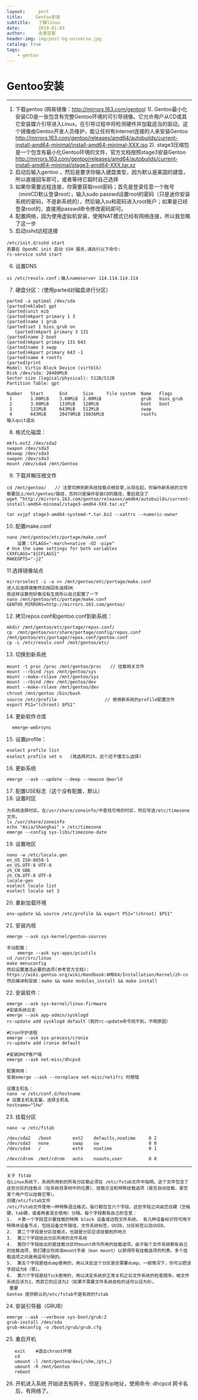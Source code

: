 ```yaml
---
layout:     post
title:     Gentoo安装
subtitle:   了解linux
date:       2019-01-03
author:     永泉狂客
header-img: img/post-bg-universe.jpg
catalog: true
tags:
    - gentoo
---
```


# Gentoo安装
---
1.	下载gentoo
(网易镜像：http://mirrors.163.com/gentoo)
1). Gentoo最小化安装CD是一张包含有完整Gentoo环境的可引导镜像。它允许用户从CD或其它安装媒介引导进入Linux。在引导过程中将检测硬件并加载适当的驱动。这个镜像由Gentoo开发人员维护，能让任何有Internet连接的人来安装Gentoo
http://mirrors.163.com/gentoo/releases/amd64/autobuilds/current-install-amd64-minimal/install-amd64-minimal-XXX.iso
2).	stage3压缩包是一个包含有最小化Gentoo环境的文件，官方文档按照stage3安装Gentoo
http://mirrors.163.com/gentoo/releases/amd64/autobuilds/current-install-amd64-minimal/stage3-amd64-XXX.tar.xz
2.	启动后输入gentoo ，然后是要求你输入键盘类型，因为默认是美国的键盘，所以直接回车即可，或者等待它超时自己选择
3.	如果你需要远程连接，你需要获取root密码；首先是登录任意一个账号（miniCD默认登录root），输入sudo passwd设置root的密码（只是迷你安装系统的密码，不是新系统的），然后输入su和密码进入root账户；如果是已经登录root的，直接用passwd命令修改密码即可。
4.	配置网络，因为使用虚拟机安装，使用NAT模式已经有网络连接，所以我忽略了这一步
5.	启动sshd远程连接
```
/etc/init.d/sshd start　
若要在 OpenRC init 启动 SSH 服务,请执行以下命令:
rc-service sshd start
```
6.	设置DNS
```
vi /etc/resolv.conf；输入nameserver 114.114.114.114
```
7.	硬盘分区：（使用parted对磁盘进行分区）
```
parted -a optimal /dev/sda
(parted)mklabel gpt
(parted)unit mib
(parted)mkpart primary 1 3
(parted)name 1 grub
(parted)set 1 bios_grub on
   (parted)mkpart primary 3 131
(parted)name 2 boot
(parted)mkpart primary 131 643
(parted)name 3 swap
(parted)mkpart primary 643 -1
(parted)name 4 rootfs
(parted)print
Model: Virtio Block Device (virtblk)
Disk /dev/sda: 20480MiB
Sector size (logical/physical): 512B/512B
Partition Table: gpt

Number   Start      End      Size     File system  Name   Flags
 1       1.00MiB    3.00MiB  2.00MiB               grub   bios_grub
 2       3.00MiB    131MiB   128MiB                boot   boot
 3       131MiB     643MiB   512MiB                swap
 4       643MiB     20479MiB 19836MiB              rootfs
输入quit退出
```

8.	格式化磁盘：
```
mkfs.ext2 /dev/sda2
swapon /dev/sda3
mkswap /dev/sda3
swapon /dev/sda3
mount /dev/sda4 /mnt/Gentoo
```

9.	下载并解压根文件
```
cd /mnt/gentoo/　　// 注意切换到新系统挂载点根目录,从现在起，你操作新系统的文件都要加上/mnt/gentoo/路径，否则只是操作安装CD的路径，重启就没了            　　
wget “http://mirrors.163.com/gentoo/releases/amd64/autobuilds/current-install-amd64-minimal/stage3-amd64-XXX.tar.xz”

tar xvjpf stage3-amd64-systemd-*.tar.bz2 --xattrs --numeric-owner
```

10.	配置make.conf
```
nano /mnt/gentoo/etc/portage/make.conf
    设置：CFLAGS="-march=native -O2 -pipe"
# Use the same settings for both variables
CXXFLAGS="${CFLAGS}"
MAKEOPTS="-j2"
```

11.选择镜像站点
```
mirrorselect -i -o >> /mnt/gentoo/etc/portage/make.conf
进入后选择镜像然后按回车选择OK
我这样设置但好像没有生效所以自己配置了一下
nano /mnt/gentoo/etc/portage/make.conf
GENTOO_MIRRORS=http://mirrors.163.com/gentoo/
```

12.	拷贝repos.conf和gentoo.conf到新系统：

```
mkdir /mnt/gentoo/etc/portage/repos.conf/
cp	/mnt/gentoo/usr/share/portage/config/repos.conf /mnt/gentoo/etc/portage/repos.conf/gentoo.conf
cp -L /etc/resolv.conf /mnt/gentoo/etc/
```
13.	切换到新系统
```
mount -t proc /proc /mnt/gentoo/proc　　// 挂载相关文件
mount --rbind /sys /mnt/gentoo/sys
mount --make-rslave /mnt/gentoo/sys
mount --rbind /dev /mnt/gentoo/dev
mount --make-rslave /mnt/gentoo/dev
chroot /mnt/gentoo /bin/bash　
source /etc/profile　　　　　　　　　　　// 使用新系统的profile配置文件
export PS1="(chroot) $PS1"
```
14.	更新软件仓库
```
  emerge-webrsync
```

15.	设置profile：
```
eselect profile list
eselect profile set n   (我选择的25，这个还不懂怎么选择)
```

16.	更新系统
```
emerge --ask --update --deep --newuse @world
```

17.	配置USE标志（这个没有配置，默认）
18.	设置时区
```
为系统选择时区。在/usr/share/zoneinfo/中查找可用的时区，然后写进/etc/timezone文件。
ls /usr/share/zoneinfo
echo "Asia/Shanghai" > /etc/timezone
emerge --config sys-libs/timezone-date
```

19.	设置地区
```
nano -w /etc/locale.gen
en_US ISO-8859-1
en_US.UTF-8 UTF-8
zh_CN GBK
zh_CN.UTF-8 UTF-8
locale-gen
eselect locale list
eselect locale set 3
```

20.	重新加载环境
```
env-update && source /etc/profile && export PS1="(chroot) $PS1"
```

21.	安装内核
```
emerge --ask sys-kernel/gentoo-sources

手动配置：
    emerge --ask sys-apps/pciutils
cd /usr/src/linux
make menuconfig
然后设置激活必要的选项(参考官方文档):
https://wiki.gentoo.org/wiki/Handbook:AMD64/Installation/Kernel/zh-cn
然后编译和安装：make && make modules_install && make install
```

22.	安装软件：
```
emerge --ask sys-kernel/linux-firmware
#安装系统日志
emerge --ask app-admin/sysklogd
rc-update add sysklogd default（我的rc-update命令找不到，不明原因）

#Cron守护进程
emerge --ask sys-process/cronie
rc-update add cronie default

#安装DHCP客户端
emerge --ask net-misc/dhcpcd

配置网络：
安装emerge --ask --noreplace net-misc/netifrc 时报错

设置主机名：
nano -w /etc/conf.d/hostname
# 设置主机名变量，选择主机名
hostname="lhw"
```

23.	挂载分区
```
nano -w /etc/fstab

/dev/sda2   /boot        ext2    defaults,noatime     0 2
/dev/sda3   none         swap    sw                   0 0
/dev/sda4   /            ext4    noatime              0 1

/dev/cdrom  /mnt/cdrom   auto    noauto,user          0 0
```

---

```
关于 fstab
在Linux系统下，系统所用到的所有分区都必须在 /etc/fstab文件中指明。这个文件包含了这些分区的挂载点（在系统目录树中的位置）、挂载方法和特殊挂载选项（是否自动挂载，是否某个用户可以挂载它等）。
创建/etc/fstab文件
/etc/fstab文件使用一种特殊语法格式。每行都包含六个字段。这些字段之间由空白键（空格键，tab键，或者两者混合使用）分隔。每个字段都有自己的含意：
1.	＃第一个字段显示要挂载的特殊 block 设备或远程文件系统。 有几种设备标识符可用于特殊块设备节点，包括设备文件路径，文件系统标签，UUID，分区标签以及UUID。
2.	第二个字段是分区挂载点，也就是分区应该挂载到的地方
3.	第三个字段给出分区所用的文件系统
4.	第四个字段给出的是挂载分区时mount命令所用的挂载选项。由于每个文件系统都有自己的挂载选项，我们建议你阅读mount手册（man mount）以获得所有挂载选项的列表。多个挂载选项之间是用逗号分隔的。
5.	第五个字段是给dump使用的，用以决定这个分区是否需要dump。一般情况下，你可以把该字段设为0（零）。
6.	第六个字段是给fsck使用的，用以决定系统非正常关机之后文件系统的检查顺序。根文件系统应该为1，而其它的应该为2（如果不需要文件系统自检的话可以设为0）。
 重要
Gentoo 提供默认的/etc/fstab不是有效的fstab
```

24.	安装引导器（GRUB）
```
emerge --ask --verbose sys-boot/grub:2
grub-install /dev/sda
grub-mkconfig -o /boot/grub/grub.cfg
```

25.	重启开机
```
   exit    #退出chroot环境
   cd
   umount -l /mnt/gentoo/dev{/shm,/pts,}
   umount -R /mnt/Gentoo
   reboot
```

26.	开机进入系统
开始进去有网卡，但是没有ip地址，使用命令:
dhcpcd 网卡名后，有网络了。
